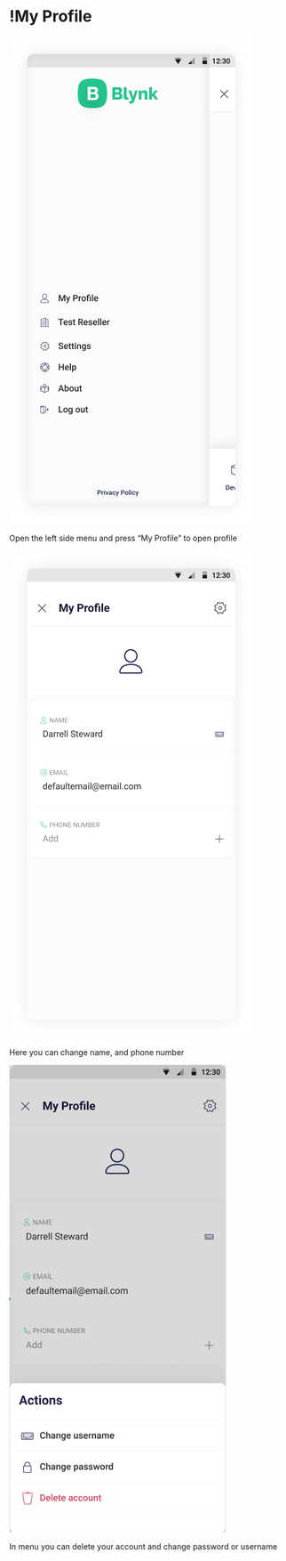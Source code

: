 # !My Profile

![](../../.gitbook/assets/sidebar-opened-1-.png)

Open the left side menu and press “My Profile” to open profile

![](../../.gitbook/assets/profile-1-.png)

Here you can change name, and phone number

![](../../.gitbook/assets/profile_edit.png)

In menu you can delete your account and change password or username

